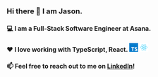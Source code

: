 ### Hi there 👋 I am Jason. 

#### 💻 I am a Full-Stack Software Engineer at Asana. 

#### ❤️ I love working with TypeScript, React. <span><img height="20" alt="typescript" src="https://raw.githubusercontent.com/github/explore/80688e429a7d4ef2fca1e82350fe8e3517d3494d/topics/typescript/typescript.png"> <img height="20" alt="react" src="https://raw.githubusercontent.com/github/explore/80688e429a7d4ef2fca1e82350fe8e3517d3494d/topics/react/react.png"></span> 

#### 📫 Feel free to reach out to me on [LinkedIn](https://www.linkedin.com/in/jason-doo)!

